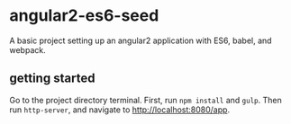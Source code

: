 # angular2-es6-seed

A basic project setting up an angular2 application with ES6, babel, and webpack.

## getting started

Go to the project directory terminal.
First, run `npm install` and `gulp`.
Then run `http-server`, and navigate to [http://localhost:8080/app](http://localhost:8080/app).
